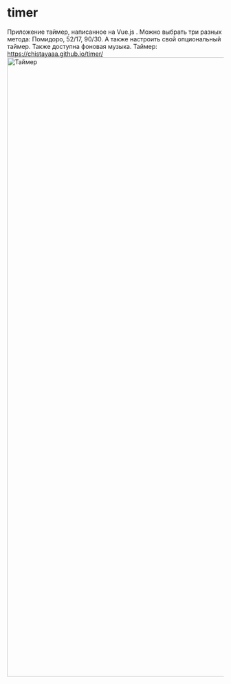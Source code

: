 # timer

Приложение таймер, написанное на Vue.js . Можно выбрать три разных метода: Помидоро, 52/17, 90/30. А также настроить свой опциональный таймер. Также доступна фоновая музыка.
Таймер: https://chistayaaa.github.io/timer/  
<img width="1437" alt="Таймер" src="https://user-images.githubusercontent.com/102303935/199024431-e6fd4662-1a97-4292-91a2-e32bab896878.png">
